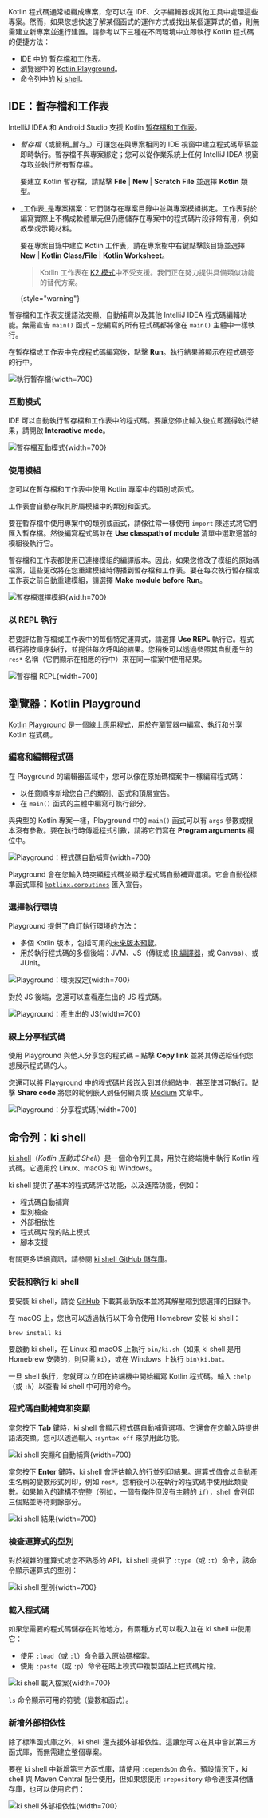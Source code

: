 [//]: # (title: 執行程式碼片段)

Kotlin 程式碼通常組織成專案，您可以在 IDE、文字編輯器或其他工具中處理這些專案。然而，如果您想快速了解某個函式的運作方式或找出某個運算式的值，則無需建立新專案並進行建置。請參考以下三種在不同環境中立即執行 Kotlin 程式碼的便捷方法：

*   IDE 中的 [暫存檔和工作表](#ide-scratches-and-worksheets)。
*   瀏覽器中的 [Kotlin Playground](#browser-kotlin-kotlin-playground)。
*   命令列中的 [ki shell](#command-line-ki-shell)。

## IDE：暫存檔和工作表

IntelliJ IDEA 和 Android Studio 支援 Kotlin [暫存檔和工作表](https://www.jetbrains.com/help/idea/kotlin-repl.html#efb8fb32)。

*   _暫存檔_（或簡稱_暫存_）可讓您在與專案相同的 IDE 視窗中建立程式碼草稿並即時執行。暫存檔不與專案綁定；您可以從作業系統上任何 IntelliJ IDEA 視窗存取並執行所有暫存檔。

    要建立 Kotlin 暫存檔，請點擊 **File** | **New** | **Scratch File** 並選擇 **Kotlin** 類型。

*   _工作表_是專案檔案：它們儲存在專案目錄中並與專案模組綁定。工作表對於編寫實際上不構成軟體單元但仍應儲存在專案中的程式碼片段非常有用，例如教學或示範材料。

    要在專案目錄中建立 Kotlin 工作表，請在專案樹中右鍵點擊該目錄並選擇 **New** | **Kotlin Class/File** | **Kotlin Worksheet**。

    > Kotlin 工作表在 [K2 模式](https://blog.jetbrains.com/idea/2024/11/k2-mode-becomes-stable/)中不受支援。我們正在努力提供具備類似功能的替代方案。
    >
    {style="warning"}

暫存檔和工作表支援語法突顯、自動補齊以及其他 IntelliJ IDEA 程式碼編輯功能。無需宣告 `main()` 函式 – 您編寫的所有程式碼都將像在 `main()` 主體中一樣執行。

在暫存檔或工作表中完成程式碼編寫後，點擊 **Run**。執行結果將顯示在程式碼旁的行中。

![執行暫存檔](scratch-run.png){width=700}

### 互動模式

IDE 可以自動執行暫存檔和工作表中的程式碼。要讓您停止輸入後立即獲得執行結果，請開啟 **Interactive mode**。

![暫存檔互動模式](scratch-interactive.png){width=700}

### 使用模組

您可以在暫存檔和工作表中使用 Kotlin 專案中的類別或函式。

工作表會自動存取其所屬模組中的類別和函式。

要在暫存檔中使用專案中的類別或函式，請像往常一樣使用 `import` 陳述式將它們匯入暫存檔。然後編寫程式碼並在 **Use classpath of module** 清單中選取適當的模組後執行它。

暫存檔和工作表都使用已連接模組的編譯版本。因此，如果您修改了模組的原始碼檔案，這些更改將在您重建模組時傳播到暫存檔和工作表。要在每次執行暫存檔或工作表之前自動重建模組，請選擇 **Make module before Run**。

![暫存檔選擇模組](scratch-select-module.png){width=700}

### 以 REPL 執行

若要評估暫存檔或工作表中的每個特定運算式，請選擇 **Use REPL** 執行它。程式碼行將按順序執行，並提供每次呼叫的結果。您稍後可以透過參照其自動產生的 `res*` 名稱（它們顯示在相應的行中）來在同一檔案中使用結果。

![暫存檔 REPL](scratch-repl.png){width=700}

## 瀏覽器：Kotlin Playground

[Kotlin Playground](https://play.kotlinlang.org/) 是一個線上應用程式，用於在瀏覽器中編寫、執行和分享 Kotlin 程式碼。

### 編寫和編輯程式碼

在 Playground 的編輯器區域中，您可以像在原始碼檔案中一樣編寫程式碼：
*   以任意順序新增您自己的類別、函式和頂層宣告。
*   在 `main()` 函式的主體中編寫可執行部分。

與典型的 Kotlin 專案一樣，Playground 中的 `main()` 函式可以有 `args` 參數或根本沒有參數。要在執行時傳遞程式引數，請將它們寫在 **Program arguments** 欄位中。

![Playground：程式碼自動補齊](playground-completion.png){width=700}

Playground 會在您輸入時突顯程式碼並顯示程式碼自動補齊選項。它會自動從標準函式庫和 [`kotlinx.coroutines`](coroutines-overview.md) 匯入宣告。

### 選擇執行環境

Playground 提供了自訂執行環境的方法：
*   多個 Kotlin 版本，包括可用的[未來版本預覽](eap.md)。
*   用於執行程式碼的多個後端：JVM、JS（傳統或 [IR 編譯器](js-ir-compiler.md)，或 Canvas）、或 JUnit。

![Playground：環境設定](playground-env-setup.png){width=700}

對於 JS 後端，您還可以查看產生出的 JS 程式碼。

![Playground：產生出的 JS](playground-generated-js.png){width=700}

### 線上分享程式碼

使用 Playground 與他人分享您的程式碼 – 點擊 **Copy link** 並將其傳送給任何您想展示程式碼的人。

您還可以將 Playground 中的程式碼片段嵌入到其他網站中，甚至使其可執行。點擊 **Share code** 將您的範例嵌入到任何網頁或 [Medium](https://medium.com/) 文章中。

![Playground：分享程式碼](playground-share.png){width=700}

## 命令列：ki shell

[ki shell](https://github.com/Kotlin/kotlin-interactive-shell)（_Kotlin 互動式 Shell_）是一個命令列工具，用於在終端機中執行 Kotlin 程式碼。它適用於 Linux、macOS 和 Windows。

ki shell 提供了基本的程式碼評估功能，以及進階功能，例如：
*   程式碼自動補齊
*   型別檢查
*   外部相依性
*   程式碼片段的貼上模式
*   腳本支援

有關更多詳細資訊，請參閱 [ki shell GitHub 儲存庫](https://github.com/Kotlin/kotlin-interactive-shell)。

### 安裝和執行 ki shell

要安裝 ki shell，請從 [GitHub](https://github.com/Kotlin/kotlin-interactive-shell) 下載其最新版本並將其解壓縮到您選擇的目錄中。

在 macOS 上，您也可以透過執行以下命令使用 Homebrew 安裝 ki shell：

```shell
brew install ki
```

要啟動 ki shell，在 Linux 和 macOS 上執行 `bin/ki.sh`（如果 ki shell 是用 Homebrew 安裝的，則只需 `ki`），或在 Windows 上執行 `bin\ki.bat`。

一旦 shell 執行，您就可以立即在終端機中開始編寫 Kotlin 程式碼。輸入 `:help`（或 `:h`）以查看 ki shell 中可用的命令。

### 程式碼自動補齊和突顯

當您按下 **Tab** 鍵時，ki shell 會顯示程式碼自動補齊選項。它還會在您輸入時提供語法突顯。您可以透過輸入 `:syntax off` 來禁用此功能。

![ki shell 突顯和自動補齊](ki-shell-highlight-completion.png){width=700}

當您按下 **Enter** 鍵時，ki shell 會評估輸入的行並列印結果。運算式值會以自動產生名稱的變數形式列印，例如 `res*`。您稍後可以在執行的程式碼中使用此類變數。如果輸入的建構不完整（例如，一個有條件但沒有主體的 `if`），shell 會列印三個點並等待剩餘部分。

![ki shell 結果](ki-shell-results.png){width=700}

### 檢查運算式的型別

對於複雜的運算式或您不熟悉的 API，ki shell 提供了 `:type`（或 `:t`）命令，該命令顯示運算式的型別：

![ki shell 型別](ki-shell-type.png){width=700}

### 載入程式碼

如果您需要的程式碼儲存在其他地方，有兩種方式可以載入並在 ki shell 中使用它：
*   使用 `:load`（或 `:l`）命令載入原始碼檔案。
*   使用 `:paste`（或 `:p`）命令在貼上模式中複製並貼上程式碼片段。

![ki shell 載入檔案](ki-shell-load.png){width=700}

`ls` 命令顯示可用的符號（變數和函式）。

### 新增外部相依性

除了標準函式庫之外，ki shell 還支援外部相依性。這讓您可以在其中嘗試第三方函式庫，而無需建立整個專案。

要在 ki shell 中新增第三方函式庫，請使用 `:dependsOn` 命令。預設情況下，ki shell 與 Maven Central 配合使用，但如果您使用 `:repository` 命令連接其他儲存庫，也可以使用它們：

![ki shell 外部相依性](ki-shell-dependency.png){width=700}